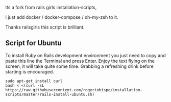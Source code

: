 Its a fork from rails girls installation-scripts,

I just add docker / docker-compose / oh-my-zsh to it.

Thanks railsgirls this script is brilliant.

## Script for Ubuntu

To install Ruby on Rails development environment you just need to copy and paste this line the Terminal and press Enter. Enjoy the text flying on the screen, it will take quite some time. Grabbing a refreshing drink before starting is encouraged.

    sudo apt-get install curl
    bash < <(curl -sL  https://raw.githubusercontent.com/rogeriobispo/installation-scripts/master/rails-install-ubuntu.sh)

